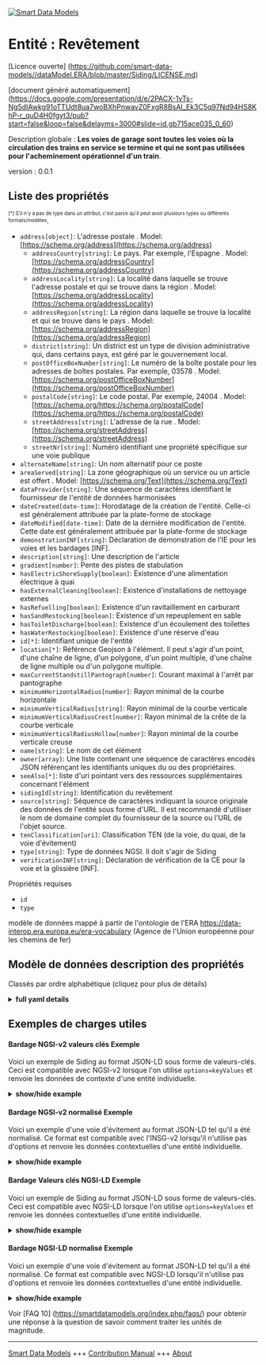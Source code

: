 <!-- 10-Header -->    
[![Smart Data Models](https://smartdatamodels.org/wp-content/uploads/2022/01/SmartDataModels_logo.png "Logo")](https://smartdatamodels.org)    
Entité : Revêtement    
===================<!-- /10-Header -->    
<!-- 15-License -->    
[Licence ouverte] (https://github.com/smart-data-models//dataModel.ERA/blob/master/Siding/LICENSE.md)    
[document généré automatiquement] (https://docs.google.com/presentation/d/e/2PACX-1vTs-Ng5dIAwkg91oTTUdt8ua7woBXhPnwavZ0FxgR8BsAI_Ek3C5q97Nd94HS8KhP-r_quD4H0fgyt3/pub?start=false&loop=false&delayms=3000#slide=id.gb715ace035_0_60)    
<!-- /15-License -->    
<!-- 20-Description -->    
Description globale : **Les voies de garage sont toutes les voies où la circulation des trains en service se termine et qui ne sont pas utilisées pour l'acheminement opérationnel d'un train**.    
version : 0.0.1    
<!-- /20-Description -->    
<!-- 30-PropertiesList -->    
## Liste des propriétés    
<sup><sub>[*] S'il n'y a pas de type dans un attribut, c'est parce qu'il peut avoir plusieurs types ou différents formats/modèles</sub></sup>.    
- `address[object]`: L'adresse postale  . Model: [https://schema.org/address](https://schema.org/address)	- `addressCountry[string]`: Le pays. Par exemple, l'Espagne  . Model: [https://schema.org/addressCountry](https://schema.org/addressCountry)    
	- `addressLocality[string]`: La localité dans laquelle se trouve l'adresse postale et qui se trouve dans la région  . Model: [https://schema.org/addressLocality](https://schema.org/addressLocality)    
	- `addressRegion[string]`: La région dans laquelle se trouve la localité et qui se trouve dans le pays  . Model: [https://schema.org/addressRegion](https://schema.org/addressRegion)    
	- `district[string]`: Un district est un type de division administrative qui, dans certains pays, est géré par le gouvernement local.      
	- `postOfficeBoxNumber[string]`: Le numéro de la boîte postale pour les adresses de boîtes postales. Par exemple, 03578  . Model: [https://schema.org/postOfficeBoxNumber](https://schema.org/postOfficeBoxNumber)    
	- `postalCode[string]`: Le code postal. Par exemple, 24004  . Model: [https://schema.org/https://schema.org/postalCode](https://schema.org/https://schema.org/postalCode)    
	- `streetAddress[string]`: L'adresse de la rue  . Model: [https://schema.org/streetAddress](https://schema.org/streetAddress)    
	- `streetNr[string]`: Numéro identifiant une propriété spécifique sur une voie publique      
- `alternateName[string]`: Un nom alternatif pour ce poste  - `areaServed[string]`: La zone géographique où un service ou un article est offert  . Model: [https://schema.org/Text](https://schema.org/Text)- `dataProvider[string]`: Une séquence de caractères identifiant le fournisseur de l'entité de données harmonisées  - `dateCreated[date-time]`: Horodatage de la création de l'entité. Celle-ci est généralement attribuée par la plate-forme de stockage  - `dateModified[date-time]`: Date de la dernière modification de l'entité. Cette date est généralement attribuée par la plate-forme de stockage  - `demonstrationINF[string]`: Déclaration de démonstration de l'IE pour les voies et les bardages [INF].  - `description[string]`: Une description de l'article  - `gradient[number]`: Pente des pistes de stabulation  - `hasElectricShoreSupply[boolean]`: Existence d'une alimentation électrique à quai  - `hasExternalCleaning[boolean]`: Existence d'installations de nettoyage externes  - `hasRefuelling[boolean]`: Existence d'un ravitaillement en carburant  - `hasSandRestocking[boolean]`: Existence d'un repeuplement en sable  - `hasToiletDischarge[boolean]`: Existence d'un écoulement des toilettes  - `hasWaterRestocking[boolean]`: Existence d'une réserve d'eau  - `id[*]`: Identifiant unique de l'entité  - `location[*]`: Référence Geojson à l'élément. Il peut s'agir d'un point, d'une chaîne de ligne, d'un polygone, d'un point multiple, d'une chaîne de ligne multiple ou d'un polygone multiple.  - `maxCurrentStandstillPantograph[number]`: Courant maximal à l'arrêt par pantographe  - `minimumHorizontalRadius[number]`: Rayon minimal de la courbe horizontale  - `minimumVerticalRadius[string]`: Rayon minimal de la courbe verticale  - `minimumVerticalRadiusCrest[number]`: Rayon minimal de la crête de la courbe verticale  - `minimumVerticalRadiusHollow[number]`: Rayon minimal de la courbe verticale creuse  - `name[string]`: Le nom de cet élément  - `owner[array]`: Une liste contenant une séquence de caractères encodés JSON référençant les identifiants uniques du ou des propriétaires.  - `seeAlso[*]`: liste d'uri pointant vers des ressources supplémentaires concernant l'élément  - `sidingId[string]`: Identification du revêtement  - `source[string]`: Séquence de caractères indiquant la source originale des données de l'entité sous forme d'URL. Il est recommandé d'utiliser le nom de domaine complet du fournisseur de la source ou l'URL de l'objet source.  - `tenClassification[uri]`: Classification TEN (de la voie, du quai, de la voie d'évitement)  - `type[string]`: Type de données NGSI. Il doit s'agir de Siding  - `verificationINF[string]`: Déclaration de vérification de la CE pour la voie et la glissière [INF].  <!-- /30-PropertiesList -->    
<!-- 35-RequiredProperties -->    
Propriétés requises    
- `id`  - `type`  <!-- /35-RequiredProperties -->    
<!-- 40-RequiredProperties -->    
modèle de données mappé à partir de l'ontologie de l'ERA https://data-interop.era.europa.eu/era-vocabulary (Agence de l'Union européenne pour les chemins de fer)    
<!-- /40-RequiredProperties -->    
<!-- 50-DataModelHeader -->    
## Modèle de données description des propriétés    
Classés par ordre alphabétique (cliquez pour plus de détails)    
<!-- /50-DataModelHeader -->    
<!-- 60-ModelYaml -->    
<details><summary><strong>full yaml details</strong></summary>      
```yaml    
Siding:      
  description: Sidings are all those tracks where running trains in service movements ends and which are not used for operational routing of a train.      
  properties:      
    address:      
      description: The mailing address      
      properties:      
        addressCountry:      
          description: 'The country. For example, Spain'      
          type: string      
          x-ngsi:      
            model: https://schema.org/addressCountry      
            type: Property      
        addressLocality:      
          description: 'The locality in which the street address is, and which is in the region'      
          type: string      
          x-ngsi:      
            model: https://schema.org/addressLocality      
            type: Property      
        addressRegion:      
          description: 'The region in which the locality is, and which is in the country'      
          type: string      
          x-ngsi:      
            model: https://schema.org/addressRegion      
            type: Property      
        district:      
          description: 'A district is a type of administrative division that, in some countries, is managed by the local government'      
          type: string      
          x-ngsi:      
            type: Property      
        postOfficeBoxNumber:      
          description: 'The post office box number for PO box addresses. For example, 03578'      
          type: string      
          x-ngsi:      
            model: https://schema.org/postOfficeBoxNumber      
            type: Property      
        postalCode:      
          description: 'The postal code. For example, 24004'      
          type: string      
          x-ngsi:      
            model: https://schema.org/https://schema.org/postalCode      
            type: Property      
        streetAddress:      
          description: The street address      
          type: string      
          x-ngsi:      
            model: https://schema.org/streetAddress      
            type: Property      
        streetNr:      
          description: Number identifying a specific property on a public street      
          type: string      
          x-ngsi:      
            type: Property      
      type: object      
      x-ngsi:      
        model: https://schema.org/address      
        type: Property      
    alternateName:      
      description: An alternative name for this item      
      type: string      
      x-ngsi:      
        type: Property      
    areaServed:      
      description: The geographic area where a service or offered item is provided      
      type: string      
      x-ngsi:      
        model: https://schema.org/Text      
        type: Property      
    dataProvider:      
      description: A sequence of characters identifying the provider of the harmonised data entity      
      type: string      
      x-ngsi:      
        type: Property      
    dateCreated:      
      description: Entity creation timestamp. This will usually be allocated by the storage platform      
      format: date-time      
      type: string      
      x-ngsi:      
        type: Property      
    dateModified:      
      description: Timestamp of the last modification of the entity. This will usually be allocated by the storage platform      
      format: date-time      
      type: string      
      x-ngsi:      
        type: Property      
    demonstrationINF:      
      description: 'EI declaration of demonstration for track/siding [INF]'      
      type: string      
      x-ngsi:      
        type: Property      
    description:      
      description: A description of this item      
      type: string      
      x-ngsi:      
        type: Property      
    gradient:      
      description: Gradient for stabling tracks      
      type: number      
      x-ngsi:      
        type: Property      
    hasElectricShoreSupply:      
      description: Existence of electric shore supply      
      type: boolean      
      x-ngsi:      
        type: Property      
    hasExternalCleaning:      
      description: Existence of external cleaning facilities      
      type: boolean      
      x-ngsi:      
        type: Property      
    hasRefuelling:      
      description: Existence of refuelling      
      type: boolean      
      x-ngsi:      
        type: Property      
    hasSandRestocking:      
      description: Existence of sand restocking      
      type: boolean      
      x-ngsi:      
        type: Property      
    hasToiletDischarge:      
      description: Existence of toilet discharge      
      type: boolean      
      x-ngsi:      
        type: Property      
    hasWaterRestocking:      
      description: Existence of water restocking      
      type: boolean      
      x-ngsi:      
        type: Property      
    id:      
      anyOf:      
        - description: Identifier format of any NGSI entity      
          maxLength: 256      
          minLength: 1      
          pattern: ^[\w\-\.\{\}\$\+\*\[\]`|~^@!,:\\]+$      
          type: string      
          x-ngsi:      
            type: Property      
        - description: Identifier format of any NGSI entity      
          format: uri      
          type: string      
          x-ngsi:      
            type: Property      
      description: Unique identifier of the entity      
      x-ngsi:      
        type: Property      
    location:      
      description: 'Geojson reference to the item. It can be Point, LineString, Polygon, MultiPoint, MultiLineString or MultiPolygon'      
      oneOf:      
        - description: Geojson reference to the item. Point      
          properties:      
            bbox:      
              items:      
                type: number      
              minItems: 4      
              type: array      
            coordinates:      
              items:      
                type: number      
              minItems: 2      
              type: array      
            type:      
              enum:      
                - Point      
              type: string      
          required:      
            - type      
            - coordinates      
          title: GeoJSON Point      
          type: object      
          x-ngsi:      
            type: GeoProperty      
        - description: Geojson reference to the item. LineString      
          properties:      
            bbox:      
              items:      
                type: number      
              minItems: 4      
              type: array      
            coordinates:      
              items:      
                items:      
                  type: number      
                minItems: 2      
                type: array      
              minItems: 2      
              type: array      
            type:      
              enum:      
                - LineString      
              type: string      
          required:      
            - type      
            - coordinates      
          title: GeoJSON LineString      
          type: object      
          x-ngsi:      
            type: GeoProperty      
        - description: Geojson reference to the item. Polygon      
          properties:      
            bbox:      
              items:      
                type: number      
              minItems: 4      
              type: array      
            coordinates:      
              items:      
                items:      
                  items:      
                    type: number      
                  minItems: 2      
                  type: array      
                minItems: 4      
                type: array      
              type: array      
            type:      
              enum:      
                - Polygon      
              type: string      
          required:      
            - type      
            - coordinates      
          title: GeoJSON Polygon      
          type: object      
          x-ngsi:      
            type: GeoProperty      
        - description: Geojson reference to the item. MultiPoint      
          properties:      
            bbox:      
              items:      
                type: number      
              minItems: 4      
              type: array      
            coordinates:      
              items:      
                items:      
                  type: number      
                minItems: 2      
                type: array      
              type: array      
            type:      
              enum:      
                - MultiPoint      
              type: string      
          required:      
            - type      
            - coordinates      
          title: GeoJSON MultiPoint      
          type: object      
          x-ngsi:      
            type: GeoProperty      
        - description: Geojson reference to the item. MultiLineString      
          properties:      
            bbox:      
              items:      
                type: number      
              minItems: 4      
              type: array      
            coordinates:      
              items:      
                items:      
                  items:      
                    type: number      
                  minItems: 2      
                  type: array      
                minItems: 2      
                type: array      
              type: array      
            type:      
              enum:      
                - MultiLineString      
              type: string      
          required:      
            - type      
            - coordinates      
          title: GeoJSON MultiLineString      
          type: object      
          x-ngsi:      
            type: GeoProperty      
        - description: Geojson reference to the item. MultiLineString      
          properties:      
            bbox:      
              items:      
                type: number      
              minItems: 4      
              type: array      
            coordinates:      
              items:      
                items:      
                  items:      
                    items:      
                      type: number      
                    minItems: 2      
                    type: array      
                  minItems: 4      
                  type: array      
                type: array      
              type: array      
            type:      
              enum:      
                - MultiPolygon      
              type: string      
          required:      
            - type      
            - coordinates      
          title: GeoJSON MultiPolygon      
          type: object      
          x-ngsi:      
            type: GeoProperty      
      x-ngsi:      
        type: GeoProperty      
    maxCurrentStandstillPantograph:      
      description: Maximum current at standstill per pantograph      
      type: number      
      x-ngsi:      
        type: Property      
    minimumHorizontalRadius:      
      description: Minimum radius of horizontal curve      
      type: number      
      x-ngsi:      
        type: Property      
    minimumVerticalRadius:      
      description: Minimum radius of vertical curve      
      type: string      
      x-ngsi:      
        type: Property      
    minimumVerticalRadiusCrest:      
      description: Minimum radius of vertical curve crest      
      type: number      
      x-ngsi:      
        type: Property      
    minimumVerticalRadiusHollow:      
      description: Minimum radius of vertical curve hollow      
      type: number      
      x-ngsi:      
        type: Property      
    name:      
      description: The name of this item      
      type: string      
      x-ngsi:      
        type: Property      
    owner:      
      description: A List containing a JSON encoded sequence of characters referencing the unique Ids of the owner(s)      
      items:      
        anyOf:      
          - description: Identifier format of any NGSI entity      
            maxLength: 256      
            minLength: 1      
            pattern: ^[\w\-\.\{\}\$\+\*\[\]`|~^@!,:\\]+$      
            type: string      
            x-ngsi:      
              type: Property      
          - description: Identifier format of any NGSI entity      
            format: uri      
            type: string      
            x-ngsi:      
              type: Property      
        description: Unique identifier of the entity      
        x-ngsi:      
          type: Property      
      type: array      
      x-ngsi:      
        type: Property      
    seeAlso:      
      description: list of uri pointing to additional resources about the item      
      oneOf:      
        - items:      
            format: uri      
            type: string      
          minItems: 1      
          type: array      
        - format: uri      
          type: string      
      x-ngsi:      
        type: Property      
    sidingId:      
      description: Identification of siding      
      type: string      
      x-ngsi:      
        type: Property      
    source:      
      description: 'A sequence of characters giving the original source of the entity data as a URL. Recommended to be the fully qualified domain name of the source provider, or the URL to the source object'      
      type: string      
      x-ngsi:      
        type: Property      
    tenClassification:      
      description: 'TEN classification (of track, of platform, of siding)'      
      format: uri      
      type: string      
      x-ngsi:      
        type: Relationship      
    type:      
      description: NGSI data type. It has to be Siding      
      enum:      
        - Siding      
      type: string      
      x-ngsi:      
        type: Property      
    verificationINF:      
      description: 'EC declaration of verification for track/siding [INF]'      
      type: string      
      x-ngsi:      
        type: Property      
  required:      
    - id      
    - type      
  type: object      
  x-derived-from: http://data.europa.eu/949/Siding      
  x-disclaimer: 'Redistribution and use in source and binary forms, with or without modification, are permitted  provided that the license conditions are met. Copyleft (c) 2023 Contributors to Smart Data Models Program'      
  x-license-url: https://github.com/smart-data-models/dataModel.ERA/blob/master/Siding/LICENSE.md      
  x-model-schema: https://smart-data-models.github.io/dataModel.ERA/Certificate/schema.json      
  x-model-tags: 'ERA vocabulary, railway, train'      
  x-version: 0.0.1      
```    
</details>      
<!-- /60-ModelYaml -->    
<!-- 70-MiddleNotes -->    
<!-- /70-MiddleNotes -->    
<!-- 80-Examples -->    
## Exemples de charges utiles    
#### Bardage NGSI-v2 valeurs clés Exemple    
Voici un exemple de Siding au format JSON-LD sous forme de valeurs-clés. Ceci est compatible avec NGSI-v2 lorsque l'on utilise `options=keyValues` et renvoie les données de contexte d'une entité individuelle.    
<details><summary><strong>show/hide example</strong></summary>      
```json  
{  
  "id": "urn:ngsi-ld:Siding:id:GKYX:31219414",  
  "dateCreated": "2013-05-04T09:51:15Z",  
  "dateModified": "1974-05-09T12:06:14Z",  
  "source": "Push list then again. State get suddenly nor table.",  
  "name": "Federal policy check them. Senior of management simply lose program voice guy. Information direction big expert street big s",  
  "alternateName": "Name down over test feeling Congress. Recent his his back partner reduce material your.",  
  "description": "Anything so doctor finally. Despite practice class store.",  
  "dataProvider": "Us which she quickly else party. Way that give main air short near. Real popular whatever s",  
  "owner": [  
    "urn:ngsi-ld:Siding:items:SXEI:27228317",  
    "urn:ngsi-ld:Siding:items:EIZG:41039273"  
  ],  
  "seeAlso": [  
    "urn:ngsi-ld:Siding:items:DOKD:91972812"  
  ],  
  "location": {  
    "type": "Point",  
    "coordinates": [  
      -36.875369,  
      98.837859  
    ]  
  },  
  "address": {  
    "streetAddress": "Consumer employee major free billion instead. Treatment yet keep action work close. Nearly check drive I range magazine appear. Quickly respond property.",  
    "addressLocality": "Since ",  
    "addressRegion": "Radio across best yard. Central until beyond knowledge care matter. Without air d",  
    "addressCountry": "Argue data get fire. Water opportunity citizen. Score interview letter evidence.",  
    "postalCode": "Personal build",  
    "postOfficeBoxNumber": "Leader enough weight everything.",  
    "streetNr": "Drug debate effect sure manage point. Economic but single commercial standard. Indicate environment guess long da",  
    "district": "Area cost hundred same. Sense anyone anyone."  
  },  
  "areaServed": "Moment agent four language. Tend place r",  
  "type": "Siding",  
  "demonstrationINF": "Its federal stand tr",  
  "gradient": 354.9,  
  "hasElectricShoreSupply": true,  
  "hasExternalCleaning": true,  
  "hasRefuelling": true,  
  "hasSandRestocking": false,  
  "hasToiletDischarge": false,  
  "hasWaterRestocking": false,  
  "maxCurrentStandstillPantograph": 81.3,  
  "minimumHorizontalRadius": 864,  
  "minimumVerticalRadius": "American whole magazine truth stop whose. On traditional measure example sense peace. Would mouth relate own chair.",  
  "minimumVerticalRadiusCrest": 864,  
  "minimumVerticalRadiusHollow": 864,  
  "sidingId": "American whole magazine",  
  "verificationINF": "Together range line beyond. First policy daughter need kind miss.",  
  "tenClassification": "urn:ngsi-ld:Siding:tenClassification:KHXK:08016097"  
}  
```  
</details>    
#### Bardage NGSI-v2 normalisé Exemple    
Voici un exemple d'une voie d'évitement au format JSON-LD tel qu'il a été normalisé. Ce format est compatible avec l'INSG-v2 lorsqu'il n'utilise pas d'options et renvoie les données contextuelles d'une entité individuelle.    
<details><summary><strong>show/hide example</strong></summary>      
```json  
{  
  "id": "urn:ngsi-ld:Siding:id:GKYX:31219414",  
  "dateCreated": {  
    "type": "DateTime",  
    "value": "2013-05-04T09:51:15Z"  
  },  
  "dateModified": {  
    "type": "DateTime",  
    "value": "1974-05-09T12:06:14Z"  
  },  
  "source": {  
    "type": "Text",  
    "value": "Push list then again. State get suddenly nor table."  
  },  
  "name": {  
    "type": "Text",  
    "value": "Federal policy check them. Senior of management simply lose program voice guy. Information direction big expert street big s"  
  },  
  "alternateName": {  
    "type": "Text",  
    "value": "Name down over test feeling Congress. Recent his his back partner reduce material your."  
  },  
  "description": {  
    "type": "Text",  
    "value": "Anything so doctor finally. Despite practice class store."  
  },  
  "dataProvider": {  
    "type": "Text",  
    "value": "Us which she quickly else party. Way that give main air short near. Real popular whatever s"  
  },  
  "owner": {  
    "type": "StructuredValue",  
    "value": [  
      "urn:ngsi-ld:Siding:items:SXEI:27228317",  
      "urn:ngsi-ld:Siding:items:EIZG:41039273"  
    ]  
  },  
  "seeAlso": {  
    "type": "StructuredValue",  
    "value": [  
      "urn:ngsi-ld:Siding:items:DOKD:91972812"  
    ]  
  },  
  "location": {  
    "type": "geo:json",  
    "value": {  
      "type": "Point",  
      "coordinates": [  
        -36.875369,  
        98.837859  
      ]  
    }  
  },  
  "address": {  
    "type": "StructuredValue",  
    "value": {  
      "streetAddress": "Consumer employee major free billion instead. Treatment yet keep action work close. Nearly check drive I range magazine appear. Quickly respond property.",  
      "addressLocality": "Since ",  
      "addressRegion": "Radio across best yard. Central until beyond knowledge care matter. Without air d",  
      "addressCountry": "Argue data get fire. Water opportunity citizen. Score interview letter evidence.",  
      "postalCode": "Personal build",  
      "postOfficeBoxNumber": "Leader enough weight everything.",  
      "streetNr": "Drug debate effect sure manage point. Economic but single commercial standard. Indicate environment guess long da",  
      "district": "Area cost hundred same. Sense anyone anyone."  
    }  
  },  
  "areaServed": {  
    "type": "Text",  
    "value": "Moment agent four language. Tend place r"  
  },  
  "type": "Siding",  
  "demonstrationINF": {  
    "type": "Text",  
    "value": "Its federal stand tr"  
  },  
  "gradient": {  
    "type": "Number",  
    "value": 354.9  
  },  
  "hasElectricShoreSupply": {  
    "type": "Boolean",  
    "value": true  
  },  
  "hasExternalCleaning": {  
    "type": "Boolean",  
    "value": true  
  },  
  "hasRefuelling": {  
    "type": "Boolean",  
    "value": true  
  },  
  "hasSandRestocking": {  
    "type": "Boolean",  
    "value": false  
  },  
  "hasToiletDischarge": {  
    "type": "Boolean",  
    "value": false  
  },  
  "hasWaterRestocking": {  
    "type": "Boolean",  
    "value": false  
  },  
  "maxCurrentStandstillPantograph": {  
    "type": "Number",  
    "value": 81.3  
  },  
  "minimumHorizontalRadius": {  
    "type": "Number",  
    "value": 864  
  },  
  "minimumVerticalRadius": {  
    "type": "Text",  
    "value": "American whole magazine truth stop whose. On traditional measure example sense peace. Would mouth relate own chair."  
  },  
  "minimumVerticalRadiusCrest": {  
    "type": "Number",  
    "value": 864  
  },  
  "minimumVerticalRadiusHollow": {  
    "type": "Number",  
    "value": 864  
  },  
  "sidingId": {  
    "type": "Text",  
    "value": "American whole magazine"  
  },  
  "verificationINF": {  
    "type": "Text",  
    "value": "Together range line beyond. First policy daughter need kind miss."  
  },  
  "tenClassification": {  
    "type": "Text",  
    "value": "urn:ngsi-ld:Siding:tenClassification:KHXK:08016097"  
  }  
}  
```  
</details>    
#### Bardage Valeurs clés NGSI-LD Exemple    
Voici un exemple de Siding au format JSON-LD sous forme de valeurs-clés. Ceci est compatible avec NGSI-LD lorsque l'on utilise `options=keyValues` et renvoie les données contextuelles d'une entité individuelle.    
<details><summary><strong>show/hide example</strong></summary>      
```json  
{  
  "id": "urn:ngsi-ld:Siding:id:GKYX:31219414",  
  "dateCreated": "2013-05-04T09:51:15Z",  
  "dateModified": "1974-05-09T12:06:14Z",  
  "source": "Push list then again. State get suddenly nor table.",  
  "name": "Federal policy check them. Senior of management simply lose program voice guy. Information direction big expert street big s",  
  "alternateName": "Name down over test feeling Congress. Recent his his back partner reduce material your.",  
  "description": "Anything so doctor finally. Despite practice class store.",  
  "dataProvider": "Us which she quickly else party. Way that give main air short near. Real popular whatever s",  
  "owner": [  
    "urn:ngsi-ld:Siding:items:SXEI:27228317",  
    "urn:ngsi-ld:Siding:items:EIZG:41039273"  
  ],  
  "seeAlso": [  
    "urn:ngsi-ld:Siding:items:DOKD:91972812"  
  ],  
  "location": {  
    "type": "Point",  
    "coordinates": [  
      -36.875369,  
      98.837859  
    ]  
  },  
  "address": {  
    "streetAddress": "Consumer employee major free billion instead. Treatment yet keep action work close. Nearly check drive I range magazine appear. Quickly respond property.",  
    "addressLocality": "Since ",  
    "addressRegion": "Radio across best yard. Central until beyond knowledge care matter. Without air d",  
    "addressCountry": "Argue data get fire. Water opportunity citizen. Score interview letter evidence.",  
    "postalCode": "Personal build",  
    "postOfficeBoxNumber": "Leader enough weight everything.",  
    "streetNr": "Drug debate effect sure manage point. Economic but single commercial standard. Indicate environment guess long da",  
    "district": "Area cost hundred same. Sense anyone anyone."  
  },  
  "areaServed": "Moment agent four language. Tend place r",  
  "type": "Siding",  
  "demonstrationINF": "Its federal stand tr",  
  "gradient": 354.9,  
  "hasElectricShoreSupply": true,  
  "hasExternalCleaning": true,  
  "hasRefuelling": true,  
  "hasSandRestocking": false,  
  "hasToiletDischarge": false,  
  "hasWaterRestocking": false,  
  "maxCurrentStandstillPantograph": 81.3,  
  "minimumHorizontalRadius": 864,  
  "minimumVerticalRadius": "American whole magazine truth stop whose. On traditional measure example sense peace. Would mouth relate own chair.",  
  "minimumVerticalRadiusCrest": 864,  
  "minimumVerticalRadiusHollow": 864,  
  "sidingId": "American whole magazine",  
  "verificationINF": "Together range line beyond. First policy daughter need kind miss.",  
  "tenClassification": "urn:ngsi-ld:Siding:tenClassification:KHXK:08016097",  
  "@context": [  
    "https://raw.githubusercontent.com/smart-data-models/dataModel.ERA/master/context.jsonld"  
  ]  
}  
```  
</details>    
#### Bardage NGSI-LD normalisé Exemple    
Voici un exemple d'une voie d'évitement au format JSON-LD tel qu'il a été normalisé. Ce format est compatible avec NGSI-LD lorsqu'il n'utilise pas d'options et renvoie les données contextuelles d'une entité individuelle.    
<details><summary><strong>show/hide example</strong></summary>      
```json  
{  
  "id": "urn:ngsi-ld:Siding:id:LIKW:54042696",  
  "dateCreated": {  
    "type": "Property",  
    "value": {  
      "@type": "DateTime",  
      "@value": "1996-09-19T23:08:47Z"  
    }  
  },  
  "dateModified": {  
    "type": "Property",  
    "value": {  
      "@type": "DateTime",  
      "@value": "1994-06-22T11:37:34Z"  
    }  
  },  
  "source": {  
    "type": "Property",  
    "value": "Structure decision camera reach purpose role prepare. Fish nor team avoid party memory most unit."  
  },  
  "name": {  
    "type": "Property",  
    "value": "Great discover down event record milita"  
  },  
  "alternateName": {  
    "type": "Property",  
    "value": "Necessary billion gas Congress need explain safe. Law media people a sister consider."  
  },  
  "description": {  
    "type": "Property",  
    "value": "Hotel country risk. Method bit seat organization partner."  
  },  
  "dataProvider": {  
    "type": "Property",  
    "value": "Board movement understand. Each I give soon."  
  },  
  "owner": {  
    "type": "Property",  
    "value": [  
      "urn:ngsi-ld:Siding:items:RYOP:03718728",  
      "urn:ngsi-ld:Siding:items:OGDX:73134134"  
    ]  
  },  
  "seeAlso": {  
    "type": "Property",  
    "value": [  
      "urn:ngsi-ld:Siding:items:SIJP:84831513"  
    ]  
  },  
  "location": {  
    "type": "Property",  
    "value": {  
      "type": "Point",  
      "coordinates": [  
        28.4755575,  
        91.269469  
      ]  
    }  
  },  
  "address": {  
    "type": "Property",  
    "value": {  
      "streetAddress": "According laugh government goal teacher social. Only speak effect policy easy learn. Material suddenly appear animal keep.",  
      "addressLocality": "",  
      "addressRegion": "Energy better life herself listen minute attorney. Bank you produce magazine.",  
      "addressCountry": "American sure message",  
      "postalCode": "Everything stand agreement hope forward. End debate deep act.",  
      "postOfficeBoxNumber": "Those public may range public. Hous",  
      "streetNr": "Discussion clear action add key reflect. Skill beautiful leg worker least ",  
      "district": "Discussion early quality that morning eye full. My at"  
    }  
  },  
  "areaServed": {  
    "type": "Property",  
    "value": "Report democratic en"  
  },  
  "type": "Siding",  
  "demonstrationINF": {  
    "type": "Property",  
    "value": "Pm can assume agency Mr reach music computer"  
  },  
  "gradient": {  
    "type": "Property",  
    "value": 733.9  
  },  
  "hasElectricShoreSupply": {  
    "type": "Property",  
    "value": true  
  },  
  "hasExternalCleaning": {  
    "type": "Property",  
    "value": true  
  },  
  "hasRefuelling": {  
    "type": "Property",  
    "value": true  
  },  
  "hasSandRestocking": {  
    "type": "Property",  
    "value": true  
  },  
  "hasToiletDischarge": {  
    "type": "Property",  
    "value": false  
  },  
  "hasWaterRestocking": {  
    "type": "Property",  
    "value": false  
  },  
  "maxCurrentStandstillPantograph": {  
    "type": "Property",  
    "value": 818.3  
  },  
  "minimumHorizontalRadius": {  
    "type": "Property",  
    "value": 975  
  },  
  "minimumVerticalRadius": {  
    "type": "Property",  
    "value": "Police almost show day. Number only form skin t"  
  },  
  "minimumVerticalRadiusCrest": {  
    "type": "Property",  
    "value": 799  
  },  
  "minimumVerticalRadiusHollow": {  
    "type": "Property",  
    "value": 937  
  },  
  "sidingId": {  
    "type": "Property",  
    "value": "Air owner child site team modern behavior figure. Behavior near pick which civil door."  
  },  
  "verificationINF": {  
    "type": "Property",  
    "value": "Establish wh"  
  },  
  "tenClassification": {  
    "type": "Relationship",  
    "object": "urn:ngsi-ld:Siding:tenClassification:IURD:46677461"  
  },  
  "@context": [  
    "https://raw.githubusercontent.com/smart-data-models/dataModel.ERA/master/context.jsonld"  
  ]  
}  
```  
</details><!-- /80-Examples -->    
<!-- 90-FooterNotes -->    
<!-- /90-FooterNotes -->    
<!-- 95-Units -->    
Voir [FAQ 10] (https://smartdatamodels.org/index.php/faqs/) pour obtenir une réponse à la question de savoir comment traiter les unités de magnitude.    
<!-- /95-Units -->    
<!-- 97-LastFooter -->    
---    
[Smart Data Models](https://smartdatamodels.org) +++ [Contribution Manual](https://bit.ly/contribution_manual) +++ [About](https://bit.ly/Introduction_SDM)<!-- /97-LastFooter -->    
